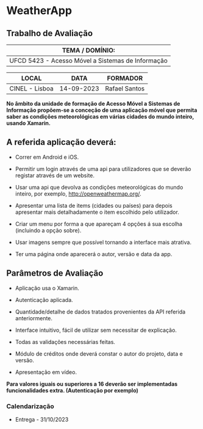 # WeatherApp

## Trabalho de Avaliação

| TEMA / DOMÍNIO:                                   |
|---------------------------------------------------| 
| UFCD 5423 - Acesso Móvel a Sistemas de Informação |

| LOCAL          | DATA       | FORMADOR      |
|----------------|------------|---------------|
| CINEL - Lisboa | 14-09-2023 | Rafael Santos |

**No âmbito da unidade de formação de Acesso Móvel a Sistemas de Informação propõem-se a conceção de uma aplicação móvel que permita saber as condições meteorológicas em várias cidades do mundo inteiro, usando Xamarin.**

## A referida aplicação deverá:

- Correr em Android e iOS.

- Permitir um login através de uma api para utilizadores que se deverão registar através de um website.

- Usar uma api que devolva as condições meteorológicas do mundo inteiro, por exemplo, http://openweathermap.org/.

- Apresentar uma lista de items (cidades ou países) para depois apresentar mais detalhadamente o item escolhido pelo
  utilizador.

- Criar um menu por forma a que apareçam 4 opções á sua escolha (incluindo a opção sobre).

- Usar imagens sempre que possível tornando a interface mais atrativa.

- Ter uma página onde aparecerá o autor, versão e data da app.

## Parâmetros de Avaliação

- Aplicação usa o Xamarin.

- Autenticação aplicada.

- Quantidade/detalhe de dados tratados provenientes da API referida anteriormente.

- Interface intuitivo, fácil de utilizar sem necessitar de explicação.

- Todas as validações necessárias feitas.

- Módulo de créditos onde deverá constar o autor do projeto, data e versão.

- Apresentação em vídeo.

**Para valores iguais ou superiores a 16 deverão ser implementadas funcionalidades extra. (Autenticação por exemplo)**

### Calendarização

- Entrega - 31/10/2023

